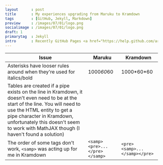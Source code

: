```yaml
---
layout      : post
title       : My experiences upgrading from Maruku to Kramdown
tags        : [GitHub, Jekyll, Markdown]
preview     : /images/07/01/logo.png
socialimage : /images/07/01/logo.png
draft: 1
primarytag  : Jekyll
intro       : Recently GitHub Pages <a href="https://help.github.com/articles/migrating-your-pages-site-from-maruku">migrated off</a> the <a href="https://github.com/bhollis/maruku/">Maruku markdown parser</a> to <a href="https://github.com/gettalong/kramdown">Kramdown</a> and deprecated support for Maruku moving forward. While some documentation was provided, it didn't really cover some of the specific differences between the interpreters. This post covers all the issues I experienced during this transition.
---
```


| Issue | Maruku | Kramdown
|-------|--------|----------
| Asterisks have looser rules around when they're used for italics/bold | 1000*60*60 | 1000\*60\*60
| Tables are created if a pipe exists on the line in Kramdown, it doesn't even need to be at the start of the line. You will need to use the HTML entity to get a pipe character in Kramdown, unfortunately this doesn't seem to work with MathJAX though (I haven't found a solution) | 
| The order of some tags don't work, `<samp>` was acting up for me in Kramdown | `<samp><pre>...</pre></samp>` | `<pre><samp>...</samp></pre>`
